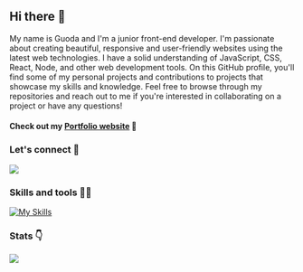 ## Hi there 👋

My name is Guoda and I'm a junior front-end developer. I'm passionate about creating beautiful, responsive and user-friendly websites using the latest web technologies. I have a solid understanding of JavaScript, CSS, React, Node, and other web development tools. On this GitHub profile, you'll find some of my personal projects and contributions to projects that showcase my skills and knowledge. Feel free to browse through my repositories and reach out to me if you're interested in collaborating on a project or have any questions!

#### Check out my [Portfolio website](https://guodaar.github.io/portfolio/) 🙏

### Let's connect 🤝
[![](https://www.vectorlogo.zone/logos/linkedin/linkedin-icon.svg)](https://www.linkedin.com/in/guodaar/)


### Skills and tools 👩‍🔧

[![My Skills](https://skills.thijs.gg/icons?i=js,html,css,scss,ts,react,nodejs,mongodb,express,vite,github,ps,postman,styledcomponents,materialui,vscode&perline=8)](https://skills.thijs.gg)


### Stats 👇

![](https://github-readme-stats.vercel.app/api/top-langs?username=guodaar&layout=compact)


<!--
**guodaar/guodaar** is a ✨ _special_ ✨ repository because its `README.md` (this file) appears on your GitHub profile.

Here are some ideas to get you started:

- 🔭 I’m currently working on ...
- 🌱 I’m currently learning ...
- 👯 I’m looking to collaborate on ...
- 🤔 I’m looking for help with ...
- 💬 Ask me about ...
- 📫 How to reach me: ...
- 😄 Pronouns: ...
- ⚡ Fun fact: ...
-->
